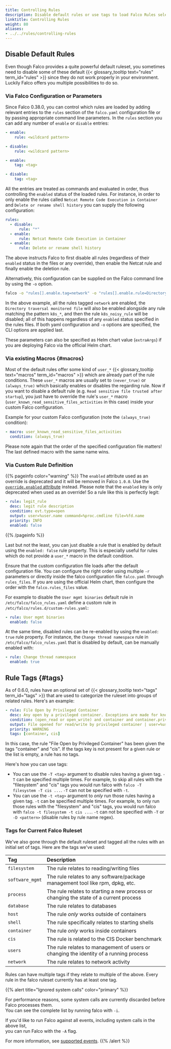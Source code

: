```yaml
---
title: Controlling Rules
description: Disable default rules or use tags to load Falco Rules selectively
linktitle: Controlling Rules
weight: 80
aliases:
- ../../rules/controlling-rules
---
```


## Disable Default Rules

Even though Falco provides a quite powerful default ruleset, you sometimes need to disable some of these default {{< glossary_tooltip text="rules" term_id="rules" >}} since they do not work properly in your environment. Luckily Falco offers you multiple possibilities to do so.

### Via Falco Configuration or Parameters

Since Falco 0.38.0, you can control which rules are loaded by adding relevant entries to the `rules` section of the `falco.yaml` configuration file or by passing appropriate command line parameters. In the `rules` section you can add any number of `enable` or `disable` entries:

```yaml
- enable:
    rule: <wildcard pattern>
```

```yaml
- disable:
    rule: <wildcard pattern>
```

```yaml
- enable:
    tag: <tag>
```

```yaml
- disable:
    tag: <tag>
```

All the entries are treated as commands and evaluated in order, thus controlling the `enabled` status of the loaded rules. For instance, in order to only enable the rules called `Netcat Remote Code Execution in Container` and `Delete or rename shell history` you can supply the following configuration:

```yaml
rules:
  - disable:
      rule: "*"
  - enable:
      rule: Netcat Remote Code Execution in Container
  - enable:
      rule: Delete or rename shell history
```

The above instructs Falco to first disable all rules (regardless of their `enabled` status in the files or any override), then enable the Netcat rule and finally enable the deletion rule.

Alternatively, this configuration can be supplied on the Falco command line by using the `-o` option.

```sh
falco -o "rules[].enable.tag=network" -o "rules[].enable.rule=Directory traversal monitored file" -o "rules[].enable.rule=k8s_*" -o "rules[].disable.rule=k8s_noisy_rule"
```

In the above example, all the rules tagged `network` are enabled, the `Directory traversal monitored file` will also be enabled alongside any rule matching the pattern `k8s_*`, and then the rule `k8s_noisy_rule` will be disabled; all of this happens regardless of any `enabled` status specified in the rules files. If both yaml configuration and `-o` options are specified, the CLI options are applied last.

These parameters can also be specified as Helm chart value (`extraArgs`) if you are deploying Falco via the official Helm chart.

### Via existing Macros {#macros}

Most of the default rules offer some kind of `user_*` {{< glossary_tooltip text="macros" term_id="macros" >}} which are already part of the rule conditions. These `user_*` macros are usually set to `(never_true)` or `(always_true)` which basically enables or disables the regarding rule. Now if you want to disable a default rule (e.g. `Read sensitive file trusted after startup`), you just have to override the rule's `user_*` macro (`user_known_read_sensitive_files_activities` in this case) inside your custom Falco configuration.

Example for your custom Falco configuration (note the `(always_true)` condition):
```yaml
- macro: user_known_read_sensitive_files_activities
  condition: (always_true)
```

Please note again that the order of the specified configuration file matters! The last defined macro with the same name wins.

### Via Custom Rule Definition

{{% pageinfo color="warning" %}}
The `enabled` attribute used as an override is deprecated and it will be removed in Falco `1.0.0`. Use the [`override.enabled` attribute](/docs/rules/overriding/#enabling-a-disabled-rule) instead.
Please note that the `enabled` key is only deprecated when used as an override! So a rule like this is perfectly legit:
```yaml
- rule: legit_rule
  desc: legit rule description
  condition: evt.type=open
  output: user=%user.name command=%proc.cmdline file=%fd.name
  priority: INFO
  enabled: false
```
{{% /pageinfo %}}


Last but not the least, you can just disable a rule that is enabled by default using the `enabled: false` rule property.
This is especially useful for rules which do not provide a `user_*` macro in the default condition.

Ensure that the custom configuration file loads after the default configuration file. You can configure the right order using multiple `-r` parameters or directly inside the falco configuration file `falco.yaml` through `rules_files`. If you are using the official Helm chart, then configure the order with the `falco.rules_files` value.

For example to disable the `User mgmt binaries` default rule in `/etc/falco/falco_rules.yaml` define a custom rule in `/etc/falco/rules.d/custom-rules.yaml`:

```yaml
- rule: User mgmt binaries
  enabled: false
```

At the same time, disabled rules can be re-enabled by using the `enabled: true` rule property. For instance, the `Change thread namespace` rule in `/etc/falco/falco_rules.yaml` that is disabled by default, can be manually enabled with:

```yaml
- rule: Change thread namespace
  enabled: true
```

## Rule Tags {#tags}

As of 0.6.0, rules have an optional set of {{< glossary_tooltip text="tags" term_id="tags" >}} that are used to categorize the ruleset into groups of related rules. Here's an example:

```yaml
- rule: File Open by Privileged Container
  desc: Any open by a privileged container. Exceptions are made for known trusted images.
  condition: (open_read or open_write) and container and container.privileged=true and not trusted_containers
  output: File opened for read/write by privileged container | user=%user.name command=%proc.cmdline file=%fd.name
  priority: WARNING
  tags: [container, cis]
```

In this case, the rule "File Open by Privileged Container" has been given the tags "container" and "cis". If the tags key is not present for a given rule or the list is empty, a rule has no tags.

Here's how you can use tags:

* You can use the `-T <tag>` argument to disable rules having a given tag. `-T` can be specified multiple times. For example, to skip all rules with the "filesystem" and "cis" tags you would run falco with `falco -T filesystem -T cis ...`. `-T` can not be specified with `-t`.
* You can use the `-t <tag>` argument to *only* run those rules having a given tag. `-t` can be specified multiple times. For example, to only run those rules with the "filesystem" and "cis" tags, you would run falco with `falco -t filesystem -t cis ...`. `-t` can not be specified with `-T` or `-D <pattern>` (disable rules by rule name regex).

### Tags for Current Falco Ruleset

We've also gone through the default ruleset and tagged all the rules with an initial set of tags. Here are the tags we've used:

Tag | Description
:---|:-----------
`filesystem` | The rule relates to reading/writing files
`software_mgmt` | The rule relates to any software/package management tool like rpm, dpkg, etc.
`process` | The rule relates to starting a new process or changing the state of a current process
`database` | The rule relates to databases
`host` | The rule *only* works outside of containers
`shell` | The rule specifically relates to starting shells
`container` | The rule *only* works inside containers
`cis` | The rule is related to the CIS Docker benchmark
`users` | The rule relates to management of users or changing the identity of a running process
`network` |The rule relates to network activity

Rules can have multiple tags if they relate to multiple of the above. Every rule in the falco ruleset currently has at least one tag.

{{% alert title="Ignored system calls" color="primary" %}}

For performance reasons, some system calls are currently discarded before Falco processes them.\
You can see the complete list by running falco with `-i`.

If you'd like to run Falco against all events, including system calls in the above list,\
you can run Falco with the `-A` flag.

For more information, see [supported events](/docs/rules/supported-events).
{{% /alert %}}
